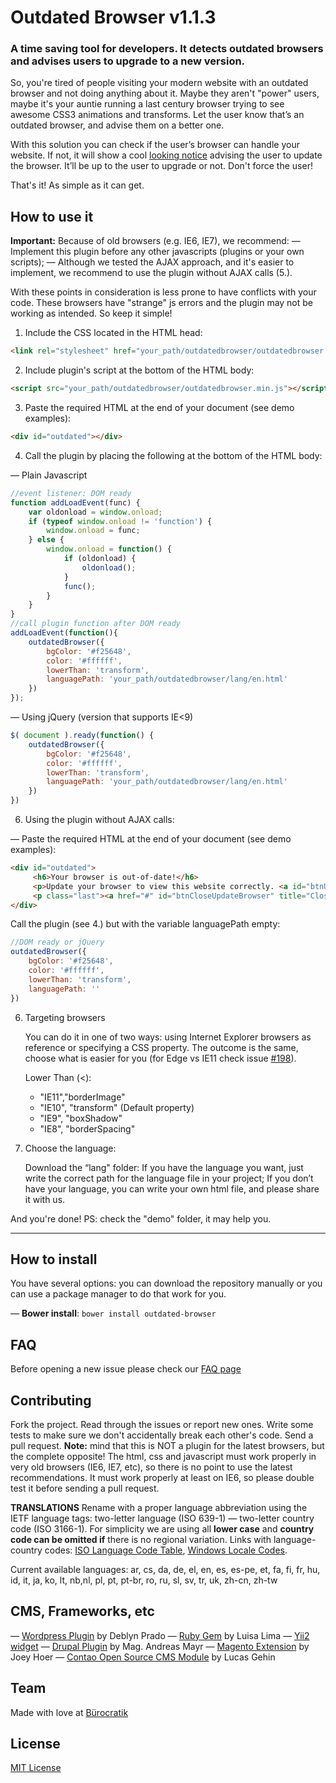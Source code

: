 # Outdated Browser v1.1.3

### A time saving tool for developers. It detects outdated browsers and advises users to upgrade to a new version.

So, you're tired of people visiting your modern website with an outdated browser and not doing anything about it.
Maybe they aren't "power" users, maybe it's your auntie running a last century browser trying to see awesome CSS3 animations and transforms. Let the user know that’s an outdated browser, and advise them on a better one.

With this solution you can check if the user’s browser can handle your website. If not, it will show a cool [looking notice](http://d.pr/i/Xhf) advising the user to update the browser. It’ll be up to the user to upgrade or not. Don't force the user!

That's it! As simple as it can get.



## How to use it
**Important:** Because of old browsers (e.g. IE6, IE7), we recommend:
    — Implement this plugin before any other javascripts (plugins or your own scripts);
    — Although we tested the AJAX approach, and it's easier to implement, we recommend to use the plugin without AJAX calls (5.).

With these points in consideration is less prone to have conflicts with your code. These browsers have "strange" js errors and the plugin may not be working as intended. So keep it simple!

1. Include the CSS located in the HTML head:

```html
<link rel="stylesheet" href="your_path/outdatedbrowser/outdatedbrowser.min.css">
```

2. Include plugin's script at the bottom of the HTML body:

```html
<script src="your_path/outdatedbrowser/outdatedbrowser.min.js"></script>
```

3. Paste the required HTML at the end of your document (see demo examples):

```html
<div id="outdated"></div>
```


4. Call the plugin by placing the following at the bottom of the HTML body:

  — Plain Javascript

```javascript
//event listener: DOM ready
function addLoadEvent(func) {
    var oldonload = window.onload;
    if (typeof window.onload != 'function') {
        window.onload = func;
    } else {
        window.onload = function() {
            if (oldonload) {
                oldonload();
            }
            func();
        }
    }
}
//call plugin function after DOM ready
addLoadEvent(function(){
    outdatedBrowser({
        bgColor: '#f25648',
        color: '#ffffff',
        lowerThan: 'transform',
        languagePath: 'your_path/outdatedbrowser/lang/en.html'
    })
});
```
  — Using jQuery (version that supports IE<9)
```javascript
$( document ).ready(function() {
    outdatedBrowser({
        bgColor: '#f25648',
        color: '#ffffff',
        lowerThan: 'transform',
        languagePath: 'your_path/outdatedbrowser/lang/en.html'
    })
})
```

6. Using the plugin without AJAX calls:

  — Paste the required HTML at the end of your document (see demo examples):

```html
<div id="outdated">
     <h6>Your browser is out-of-date!</h6>
     <p>Update your browser to view this website correctly. <a id="btnUpdateBrowser" href="http://outdatedbrowser.com/">Update my browser now </a></p>
     <p class="last"><a href="#" id="btnCloseUpdateBrowser" title="Close">&times;</a></p>
</div>
```

  Call the plugin (see 4.) but with the variable languagePath empty:

```javascript
//DOM ready or jQuery
outdatedBrowser({
    bgColor: '#f25648',
    color: '#ffffff',
    lowerThan: 'transform',
    languagePath: ''
})
```

6. Targeting browsers

    You can do it in one of two ways: using Internet Explorer browsers as reference or specifying a CSS property. The outcome is the same, choose what is easier for you (for Edge vs IE11 check issue [#198](https://github.com/burocratik/outdated-browser/issues/198)).


    Lower Than (<):
    * "IE11","borderImage"
    * "IE10", "transform" (Default property)
    * "IE9", "boxShadow"
    * "IE8", "borderSpacing"


7. Choose the language:

    Download the “lang" folder: If you have the language you want, just write the correct path for the language file in your project; If you don’t have your language, you can write your own html file, and please share it with us.

And you're done!
PS: check the "demo" folder, it may help you.
***


## How to install

You have several options: you can download the repository manually or you can use a package manager to do that work for you.

— **Bower install**: `bower install outdated-browser`

## FAQ

Before opening a new issue please check our [FAQ page](https://github.com/burocratik/outdated-browser/wiki/FAQ)


## Contributing

Fork the project.
Read through the issues or report new ones.
Write some tests to make sure we don't accidentally break each other's code.
Send a pull request.
**Note:** mind that this is NOT a plugin for the latest browsers, but the complete opposite! The html, css and javascript must work properly in very old browsers (IE6, IE7, etc), so there is no point to use the latest recommendations. It must work properly at least on IE6, so please double test it before sending a pull request.

**TRANSLATIONS**
Rename with a proper language abbreviation using the IETF language tags: two-letter language (ISO 639-1)  — two-letter country code (ISO 3166-1). For simplicity we are using all **lower case** and **country code can be omitted if** there is no regional variation. Links with language-country codes: [ISO Language Code Table](http://www.lingoes.net/en/translator/langcode.htm), [Windows Locale Codes](http://www.science.co.il/Language/Locale-codes.asp).

Current available languages: ar, cs, da, de, el, en, es, es-pe, et, fa, fi, fr, hu, id, it, ja, ko, lt, nb,nl, pl, pt, pt-br, ro, ru, sl, sv, tr, uk, zh-cn, zh-tw

## CMS, Frameworks, etc
— [Wordpress Plugin](https://github.com/deblynprado/wp-outdated-browser) by Deblyn Prado
— [Ruby Gem](https://github.com/luisalima/outdatedbrowser_rails) by Luisa Lima
— [Yii2 widget](http://www.yiiframework.com/extension/yii2-outdated-browser)
— [Drupal Plugin](https://www.drupal.org/sandbox/agoradesign/2369737) by Mag. Andreas Mayr
— [Magento Extension](https://github.com/gaugeinteractive/magento-outdated-browser) by Joey Hoer
— [Contao Open Source CMS Module](https://github.com/lucasgehin/contao-outdatedbrowser) by Lucas Gehin

## Team

Made with love at [Bürocratik](http://burocratik.com)


## License

[MIT License](http://zenorocha.mit-license.org/)
